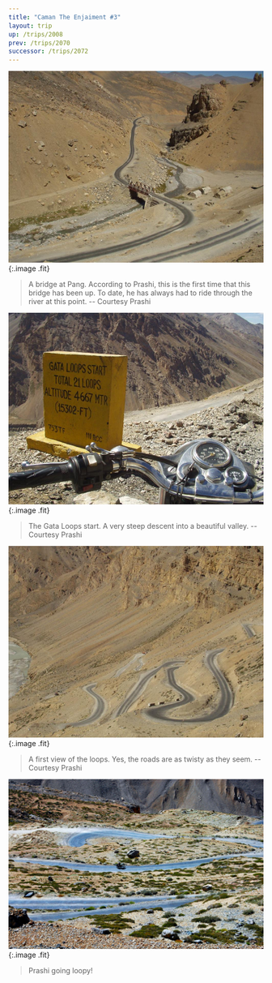 ```yaml
---
title: "Caman The Enjaiment #3"
layout: trip
up: /trips/2008
prev: /trips/2070
successor: /trips/2072
---
```


![P2010155.JPG](/images/photos/P2010155.JPG 'P2010155.JPG'){:.image .fit}

>  A bridge at Pang. According to Prashi, this is             the first time that this bridge has been up. To date, he has             always had to ride through the river at this point. -- Courtesy             Prashi 

![P2010156.JPG](/images/photos/P2010156.JPG 'P2010156.JPG'){:.image .fit}

>  The Gata Loops start. A very steep descent into             a beautiful valley. -- Courtesy Prashi 

![P2010157.JPG](/images/photos/P2010157.JPG 'P2010157.JPG'){:.image .fit}

>  A first view of the loops. Yes, the roads are as             twisty as they seem. -- Courtesy Prashi 

![DSC_0357.JPG](/images/photos/DSC_0357.JPG 'DSC_0357.JPG'){:.image .fit}

>  Prashi going loopy! 


